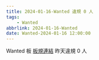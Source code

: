 ```yaml
---
title: 2024-01-16-Wanted 違規 0 人
tags:
    - Wanted
abbrlink: 2024-01-16-Wanted
date: Wanted-2024-01-16 12:00:00
---
```

Wanted 板 [板規連結](https://www.ptt.cc/bbs/Wanted/M.1608829773.A.D3B.html)
昨天違規 0 人
